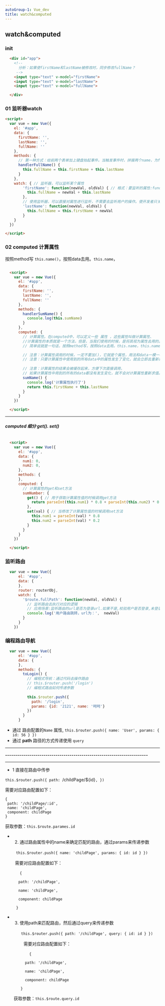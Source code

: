 ```yaml
---
autoGroup-1: Vue_dev
title: watch&computed
---
```


## watch&computed
###  init
```html
  <div id="app">
    <!-- 
      分析：如果使firstName和lastName被修改时，同步修改fullName？
     -->
    <input type="text" v-model="firstName">
    <input type="text" v-model="lastName">
    <input type="text" v-model="fullName">

  </div>
```
### 01  监听器watch
```html
<script>
  var vue = new Vue({
    el: '#app',
    data: {
      firstName: '',
      lastName: '',
      fullName: ''
    },
    methods: {
      // 第一种方式：给前两个表单加上键盘抬起事件。当触发事件时，拼接两个name，为fullName赋值。
      handlerFullName() {
        this.fullName = this.firstName + this.lastName
      }
    },
    watch: { // 监听器，可以监听某个属性
        'firstName': function(newVal, oldVal) { // 格式：要监听的属性:function(newVal, oldVal)
          this.fullName = newVal + this.lastName
        },
        // 使用监听器，可以直接对属性进行监听，不需要去监听用户的操作。使开发者只关注Model，不关注View
        'lastName': function(newVal, oldVal) {
          this.fullName = this.firstName + newVal
        }
    }
  })

</script>
```
### 02 computed 计算属性 
按照method写 `this.name()`，按照data去用。`this.name`，
```html

  <script>
    var vue = new Vue({
      el: '#app',
      data: {
        firstName: '',
        lastName: '',
        fullName: ''
      },
      methods: {
        handlerSumName() {
          console.log(this.sumName)
        }
      },
      computed: {
        // 计算属性。在computed中，可以定义一些 属性 ，这些属性叫做计算属性、
		//计算属性的本质就是一个方法，但是，当我们使用的时候，是将其视为属性去用的。
        // 简单说就是一句话，按照method写，按照data去用。this.name，this.name()

        // 注意：计算属性调用的时候，一定不要加()，它就是个属性，用法和data一模一样。
        // 注意：只要计算属性中使用到的所有data中的属性发生了变化，就会立即去重新计算属性的值。
		
        // 注意：计算属性的结果会被缓存起来，方便下次直接调用，
		// 如果计算属性中用到的所有的data都没有发生变化，就不会对计算属性重新求值。
        sumName() {
          console.log('计算属性执行了')
          return this.firstName + this.lastName
        }
      }
    })

  </script>

```

* * *


##### computed 细分 get(). set() 
```html

  <script>
    var vue = new Vue({
      el: '#app',
      data: {
        num1: 0,
        num2: 0,
      },
      methods: {
      },
      computed: {
        // 计算属性的get和set方法
        sumNumber: {
          get() { // 用于获取计算属性值的时候调用get方法
            return parseInt(this.num1) * 0.8 + parseInt(this.num2) * 0.2
          },
          set(val) { // 当修改了计算属性值的时候调用set方法
            this.num1 = parseInt(val) * 0.8
            this.num2 = parseInt(val) * 0.2
          }
        }
      }
    })

  </script>


```
### 监听路由
```js
  var vue = new Vue({
      el: '#app',
      data: {
      },
      router: routerObj,
      watch: {
        '$route.fullPath': function(newVal, oldVal) {
          // 监听路由去执行对应的逻辑
          // 应用场景:监听路由的url是否为登录url.如果不是,校验用户是否登录,未登录的情况下跳转到登录页
          console.log('用户路由跳转，url为：',  newVal)
        }
      }
    })
```
### 编程路由导航
```js
  var vue = new Vue({
      el: '#app',
      data: {
      },
      methods: {
        toLogin() {
          // 编程式导航：通过代码去操作路由
          // this.$router.push('/login')
          // 编程式路由如何传递参数
          
          this.$router.push({
            path: '/login', 
            params: {id: '2121', name: '呵呵'}
          })
        }
      } 
```
* 通过 路由配置的`Name` 属性, 
`this.$router.push({ name: 'User', params: { id: 56 } })`
* 通过 **path** 路径的方式传递使用 `query`

* * *

**-----------------------------------------------------------------------** 

* * *

* 1 直接在路由中传参

`this.$router.push({ path: `/childPage/${id}`, })`

需要对应路由配置如下：

```
{
 path: '/childPage/:id',
 name: 'childPage',
 component: childPage
}
```
获取参数：`this.$route.parames.id`

 * 2) 通过路由属性中的name来确定匹配的路由，通过params来传递参数

　　` this.$router.push({ name: 'childPage', params: { id: id } })`

　　  需要对应路由配置如下：
```
　　　　{

      path: '/childPage',

      name: 'childPage',

      component: childPage

     }
```
* 3) 使用path来匹配路由，然后通过query来传递参数

　　`　　this.$router.push({ path: '/childPage', query: { id: id } })`

　　　　 需要对应路由配置如下：
```
　　　　　　 {

         path: '/childPage',

         name: 'childPage',

         component: childPage

       }
```
　　获取参数：`this.$route.query.id`

